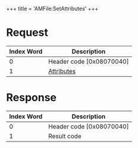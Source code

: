 +++
title = 'AMFile:SetAttributes'
+++

# Request

| Index Word | Description                                             |
|------------|---------------------------------------------------------|
| 0          | Header code \[0x08070040\]                              |
| 1          | [Attributes](Filesystem_services#attributes "wikilink") |

# Response

| Index Word | Description                |
|------------|----------------------------|
| 0          | Header code \[0x08070040\] |
| 1          | Result code                |
